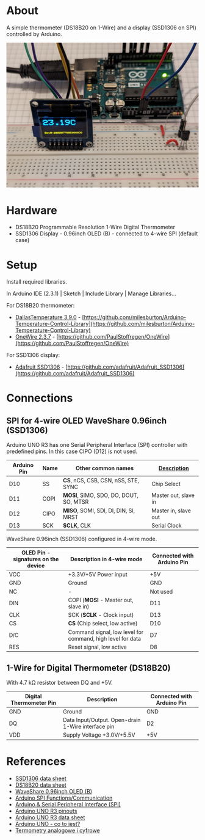 # About

A simple thermometer (DS18B20 on 1-Wire) and a display (SSD1306 on SPI) controlled by Arduino.

<p align="center">
<img src="./gallery/thermometer.jpg" width="650"/>
</p>

# Hardware

- DS18B20 Programmable Resolution 1-Wire Digital Thermometer
- SSD1306 Display - 0.96inch OLED (B) - connected to 4-wire SPI (default case)

# Setup

Install required libraries.

In Arduino IDE (2.3.1) | Sketch | Include Library | Manage Libraries...

For DS18B20 thermometer:
- [DallasTemperature 3.9.0](https://www.arduino.cc/reference/en/libraries/dallastemperature/) - [https://github.com/milesburton/Arduino-Temperature-Control-Library](https://github.com/milesburton/Arduino-Temperature-Control-Library)
- [OneWire 2.3.7](https://www.arduino.cc/reference/en/libraries/onewire/) - [https://github.com/PaulStoffregen/OneWire](https://github.com/PaulStoffregen/OneWire)

For SSD1306 display:
- [Adafruit SSD1306](https://www.arduino.cc/reference/en/libraries/adafruit-ssd1306/) - [https://github.com/adafruit/Adafruit_SSD1306](https://github.com/adafruit/Adafruit_SSD1306)

# Connections

## SPI for 4-wire OLED WaveShare 0.96inch (SSD1306)

Arduino UNO R3 has one Serial Peripheral Interface (SPI) controller with predefined pins. In this case CIPO (D12) is not used.

Arduino Pin | Name | Other common names | [Description](https://en.wikipedia.org/wiki/Serial_Peripheral_Interface)
----------- | ---- | ------------------ | ---
D10 | SS | **CS**, nCS, CSB, CSN, nSS, STE, SYNC | Chip Select
D11 | COPI | **MOSI**, SIMO, SDO, DO, DOUT, SO, MTSR | Master out, slave in
D12 | CIPO | **MISO**, SOMI, SDI, DI, DIN, SI, MRST | Master in, slave out
D13 | SCK | **SCLK**, CLK | Serial Clock

WaveShare 0.96inch (SSD1306) configured in 4-wire mode.

OLED Pin - signatures on the device | Description in 4-wire mode | Connected with Arduino Pin
-------------------------------- | ----------------------- | ---
VCC | +3.3V/+5V Power input | +5V
GND | Ground | GND
NC | - | Not used
DIN | COPI (**MOSI** - Master out, slave in) | D11
CLK | SCK (**SCLK** - Clock input) | D13
CS | **CS** (Chip select, low active) | D10
D/C | Command signal, low level for command, high level for data | D7
RES | Reset signal, low active | D8

## 1-Wire for Digital Thermometer (DS18B20)

With 4.7 kΩ resistor between DQ and +5V.

Digital Thermometer Pin | Description | Connected with Arduino Pin
----------------------- | ----------- | ---
GND | Ground | GND
DQ | Data Input/Output. Open-drain 1-Wire interface pin | D2
VDD | Supply Voltage +3.0V/+5.5V | +5V

# References

- [SSD1306 data sheet](https://cdn-shop.adafruit.com/datasheets/SSD1306.pdf)
- [DS18B20 data sheet](https://download.kamami.pl/p572557-DS18B20.pdf)
- [WaveShare 0.96inch OLED (B)](https://www.waveshare.com/wiki/0.96inch_OLED_%28B%29#User_Guides_for_Arduino)
- [Arduino SPI Functions/Communication](https://www.arduino.cc/reference/en/language/functions/communication/spi/)
- [Arduino & Serial Peripheral Interface (SPI)](https://docs.arduino.cc/learn/communication/spi/)
- [Arduino UNO R3 pinouts](https://docs.arduino.cc/resources/pinouts/A000066-full-pinout.pdf)
- [Arduino UNO R3 data sheet](https://docs.arduino.cc/resources/datasheets/A000066-datasheet.pdf)
- [Arduino UNO - co to jest?](https://forbot.pl/blog/leksykon/arduino-uno)
- [Termometry analogowe i cyfrowe](https://forbot.pl/blog/kurs-arduino-ii-termometry-analogowe-lm35-i-cyfrowe-ds18b20-id18414)
